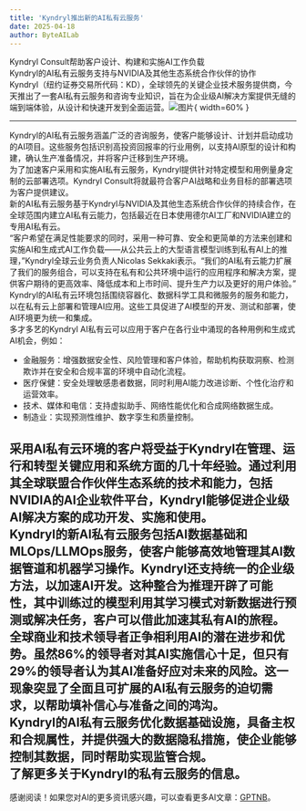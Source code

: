 ```yaml
---
title: 'Kyndryl推出新的AI私有云服务'
date: 2025-04-18
author: ByteAILab
---
```


Kyndryl Consult帮助客户设计、构建和实施AI工作负载  
Kyndryl的AI私有云服务支持与NVIDIA及其他生态系统合作伙伴的协作  
Kyndryl（纽约证券交易所代码：KD），全球领先的关键企业技术服务提供商，今天推出了一套AI私有云服务和咨询专业知识，旨在为企业级AI解决方案提供无缝的端到端体验，从设计和快速开发到全面运营。![图片](https://ai-techpark.com/wp-content/uploads/Kyndryl-Lau.jpg){ width=60% }

---
  
Kyndryl的AI私有云服务涵盖广泛的咨询服务，使客户能够设计、计划并启动成功的AI项目。这些服务包括识别高投资回报率的行业用例，以支持AI原型的设计和构建，确认生产准备情况，并将客户迁移到生产环境。  
为了加速客户采用和实施AI私有云服务，Kyndryl提供针对特定模型和用例量身定制的云部署选项。Kyndryl Consult将就最符合客户AI战略和业务目标的部署选项为客户提供建议。  
新的AI私有云服务基于Kyndryl与NVIDIA及其他生态系统合作伙伴的持续合作，在全球范围内建立AI私有云能力，包括最近在日本使用德尔AI工厂和NVIDIA建立的专用AI私有云。  
“客户希望在满足性能要求的同时，采用一种可靠、安全和更简单的方法来创建和实施AI和生成式AI工作负载——从公共云上的大型语言模型训练到私有AI上的推理，”Kyndryl全球云业务负责人Nicolas Sekkaki表示。“我们的AI私有云能力扩展了我们的服务组合，可以支持在私有和公共环境中运行的应用程序和解决方案，提供客户期待的更高效率、降低成本和上市时间、提升生产力以及更好的用户体验。”  
Kyndryl的AI私有云环境包括围绕容器化、数据科学工具和微服务的服务和能力，以在私有云上部署和管理AI应用。这些工具促进了AI模型的开发、测试和部署，使AI环境更为统一和集成。  
多才多艺的Kyndryl AI私有云可以应用于客户在各行业中涌现的各种用例和生成式AI机会，例如：  

- 金融服务：增强数据安全性、风险管理和客户体验，帮助机构获取洞察、检测欺诈并在安全和合规丰富的环境中自动化流程。
- 医疗保健：安全处理敏感患者数据，同时利用AI能力改进诊断、个性化治疗和运营效率。
- 技术、媒体和电信：支持虚拟助手、网络性能优化和合成网络数据生成。
- 制造业：实现预测性维护、数字孪生和质量控制。  

采用AI私有云环境的客户将受益于Kyndryl在管理、运行和转型关键应用和系统方面的几十年经验。通过利用其全球联盟合作伙伴生态系统的技术和能力，包括NVIDIA的AI企业软件平台，Kyndryl能够促进企业级AI解决方案的成功开发、实施和使用。  
Kyndryl的新AI私有云服务包括AI数据基础和MLOps/LLMOps服务，使客户能够高效地管理其AI数据管道和机器学习操作。Kyndryl还支持统一的企业级方法，以加速AI开发。这种整合为推理开辟了可能性，其中训练过的模型利用其学习模式对新数据进行预测或解决任务，客户可以借此加速其私有AI的旅程。  
全球商业和技术领导者正争相利用AI的潜在进步和优势。虽然86%的领导者对其AI实施信心十足，但只有29%的领导者认为其AI准备好应对未来的风险。这一现象突显了全面且可扩展的AI私有云服务的迫切需求，以帮助填补信心与准备之间的鸿沟。  
Kyndryl的AI私有云服务优化数据基础设施，具备主权和合规属性，并提供强大的数据隐私措施，使企业能够控制其数据，同时帮助实现监管合规。  
了解更多关于Kyndryl的私有云服务的信息。  
---
感谢阅读！如果您对AI的更多资讯感兴趣，可以查看更多AI文章：[GPTNB](https://gptnb.com)。